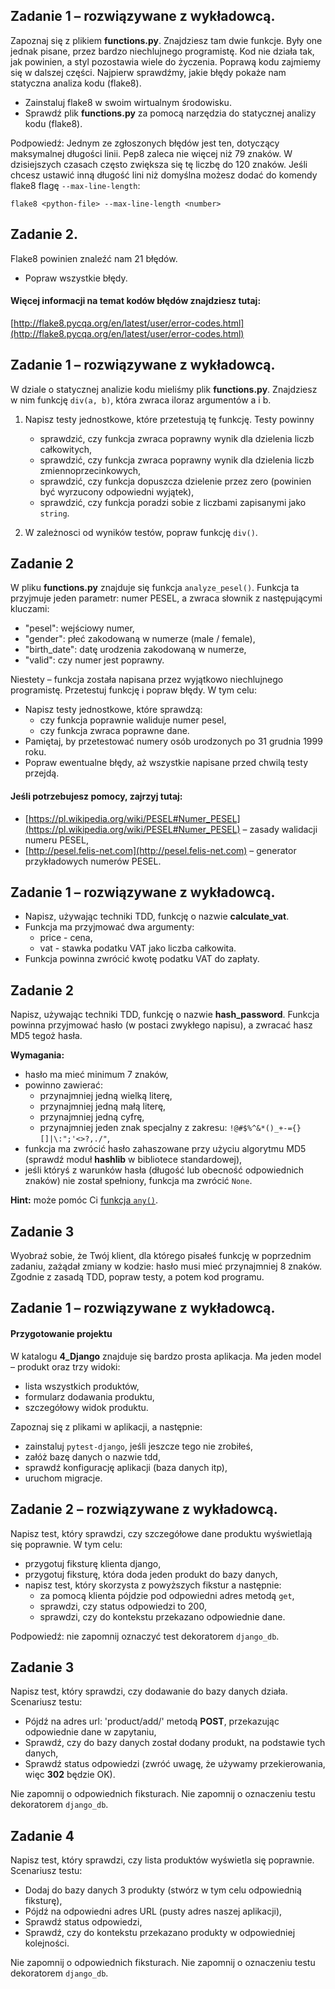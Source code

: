 ## Zadanie 1 &ndash; rozwiązywane z wykładowcą.

Zapoznaj się z plikiem **functions.py**. Znajdziesz tam dwie funkcje. Były one jednak pisane,
przez bardzo niechlujnego programistę. Kod nie działa tak, jak powinien, a styl pozostawia wiele do życzenia.
Poprawą kodu zajmiemy się w dalszej części.
Najpierw sprawdźmy, jakie błędy pokaże nam statyczna analiza kodu (flake8).

* Zainstaluj flake8 w swoim wirtualnym środowisku.
* Sprawdź plik **functions.py** za pomocą narzędzia do statycznej analizy kodu (flake8).

Podpowiedź:
Jednym ze zgłoszonych błędów jest ten, dotyczący maksymalnej długości linii. Pep8 zaleca nie więcej niż 79 znaków.
W dzisiejszych czasach często zwiększa się tę liczbę do 120 znaków.
Jeśli chcesz ustawić inną długość lini niż domyślna możesz dodać do komendy flake8 flagę `--max-line-length`:

`flake8 <python-file> --max-line-length <number>`


## Zadanie 2.

Flake8 powinien znaleźć nam 21 błędów.

* Popraw wszystkie błędy.

#### Więcej informacji na temat kodów błędów znajdziesz tutaj:

[http://flake8.pycqa.org/en/latest/user/error-codes.html](http://flake8.pycqa.org/en/latest/user/error-codes.html)

## Zadanie 1 &ndash; rozwiązywane z wykładowcą.

W dziale o statycznej analizie kodu mieliśmy plik **functions.py**. Znajdziesz w nim funkcję `div(a, b)`, 
która zwraca iloraz argumentów a i b.

1. Napisz testy jednostkowe, które przetestują tę funkcję. Testy powinny
    * sprawdzić, czy funkcja zwraca poprawny wynik dla dzielenia liczb całkowitych,
    * sprawdzić, czy funkcja zwraca poprawny wynik dla dzielenia liczb zmiennoprzecinkowych,
    * sprawdzić, czy funkcja dopuszcza dzielenie przez zero (powinien być wyrzucony odpowiedni wyjątek),
    * sprawdzić, czy funkcja poradzi sobie z liczbami zapisanymi jako `string`.

2. W zależnosci od wyników testów, popraw funkcję `div()`.


## Zadanie 2

W pliku **functions.py** znajduje się funkcja `analyze_pesel()`. 
Funkcja ta przyjmuje jeden parametr: numer PESEL, a zwraca słownik z następującymi kluczami:

* "pesel": wejściowy numer,
* "gender": płeć zakodowaną w numerze (male / female),
* "birth_date": datę urodzenia zakodowaną w numerze,
* "valid": czy numer jest poprawny.

Niestety – funkcja została napisana przez wyjątkowo niechlujnego programistę. Przetestuj funkcję i popraw błędy. 
W tym celu:
* Napisz testy jednostkowe, które sprawdzą: 
    * czy funkcja poprawnie waliduje numer pesel,
    * czy funkcja zwraca poprawne dane. 
* Pamiętaj, by przetestować numery osób urodzonych po 31 grudnia 1999 roku. 
* Popraw ewentualne błędy, aż wszystkie napisane przed chwilą testy przejdą.

#### Jeśli potrzebujesz pomocy, zajrzyj tutaj:

* [https://pl.wikipedia.org/wiki/PESEL#Numer_PESEL](https://pl.wikipedia.org/wiki/PESEL#Numer_PESEL) – zasady walidacji numeru PESEL,
* [http://pesel.felis-net.com](http://pesel.felis-net.com) – generator przykładowych numerów PESEL.

## Zadanie 1 &ndash; rozwiązywane z wykładowcą.

* Napisz, używając techniki TDD, funkcję o nazwie **calculate_vat**. 
* Funkcja ma przyjmować dwa argumenty:
    * price - cena,
    * vat - stawka podatku VAT jako liczba całkowita.
* Funkcja powinna zwrócić kwotę podatku VAT do zapłaty.


## Zadanie 2

Napisz, używając techniki TDD, funkcję o nazwie **hash_password**. 
Funkcja powinna przyjmować hasło (w postaci zwykłego napisu), a zwracać hasz MD5 tegoż hasła. 

**Wymagania:**

* hasło ma mieć minimum 7 znaków,
* powinno zawierać:
    * przynajmniej jedną wielką literę,
    * przynajmniej jedną małą literę,
    * przynajmniej jedną cyfrę,
    * przynajmniej jeden znak specjalny z zakresu:
    `!@#$%^&*()_+-={}[]|\:";'<>?,./"`,
* funkcja ma zwrócić hasło zahaszowane przy użyciu algorytmu MD5 (sprawdź moduł **hashlib** w bibliotece standardowej),
* jeśli któryś z warunków hasła (długość lub obecność odpowiednich znaków) nie został spełniony, 
funkcja ma zwrócić `None`.

**Hint:** może pomóc Ci [funkcja `any()`](https://docs.python.org/3/library/functions.html#any).


## Zadanie 3

Wyobraź sobie, że Twój klient, dla którego pisałeś funkcję w poprzednim zadaniu, zażądał zmiany w kodzie:
 hasło musi mieć przynajmniej 8 znaków. Zgodnie z zasadą TDD, popraw testy, a potem kod programu.


## Zadanie 1 &ndash; rozwiązywane z wykładowcą.

#### Przygotowanie projektu

W katalogu **4_Django** znajduje się bardzo prosta aplikacja. Ma jeden model &ndash; produkt oraz trzy widoki:
* lista wszystkich produktów,
* formularz dodawania produktu,
* szczegółowy widok produktu.

Zapoznaj się z plikami w aplikacji, a następnie:
* zainstaluj `pytest-django`, jeśli jeszcze tego nie zrobiłeś,
* załóż bazę danych o nazwie tdd,
* sprawdź konfigurację aplikacji (baza danych itp),
* uruchom migracje.


## Zadanie 2 &ndash; rozwiązywane z wykładowcą.

Napisz test, który sprawdzi, czy szczegółowe dane produktu wyświetlają się poprawnie.
W tym celu:
* przygotuj fiksturę klienta django,
* przygotuj fiksturę, która doda jeden produkt do bazy danych,
* napisz test, który skorzysta z powyższych fikstur a następnie:
    * za pomocą klienta pójdzie pod odpowiedni adres metodą `get`,
    * sprawdzi, czy status odpowiedzi to 200,
    * sprawdzi, czy do kontekstu przekazano odpowiednie dane.
    
Podpowiedź: nie zapomnij oznaczyć test dekoratorem `django_db`.


## Zadanie 3

Napisz test, który sprawdzi, czy dodawanie do bazy danych działa.
Scenariusz testu:
* Pójdź na adres url: 'product/add/' metodą **POST**, przekazując odpowiednie dane w zapytaniu,
* Sprawdź, czy do bazy danych został dodany produkt, na podstawie tych danych,
* Sprawdź status odpowiedzi (zwróć uwagę, że używamy przekierowania, więc **302** będzie OK).

Nie zapomnij o odpowiednich fiksturach.
Nie zapomnij o oznaczeniu testu dekoratorem `django_db`.


## Zadanie 4

Napisz test, który sprawdzi, czy lista produktów wyświetla się poprawnie.
Scenariusz testu:
* Dodaj do bazy danych 3 produkty (stwórz w tym celu odpowiednią fiksturę),
* Pójdź na odpowiedni adres URL (pusty adres naszej aplikacji),
* Sprawdź status odpowiedzi,
* Sprawdź, czy do kontekstu przekazano produkty w odpowiedniej kolejności.

Nie zapomnij o odpowiednich fiksturach.
Nie zapomnij o oznaczeniu testu dekoratorem `django_db`.
